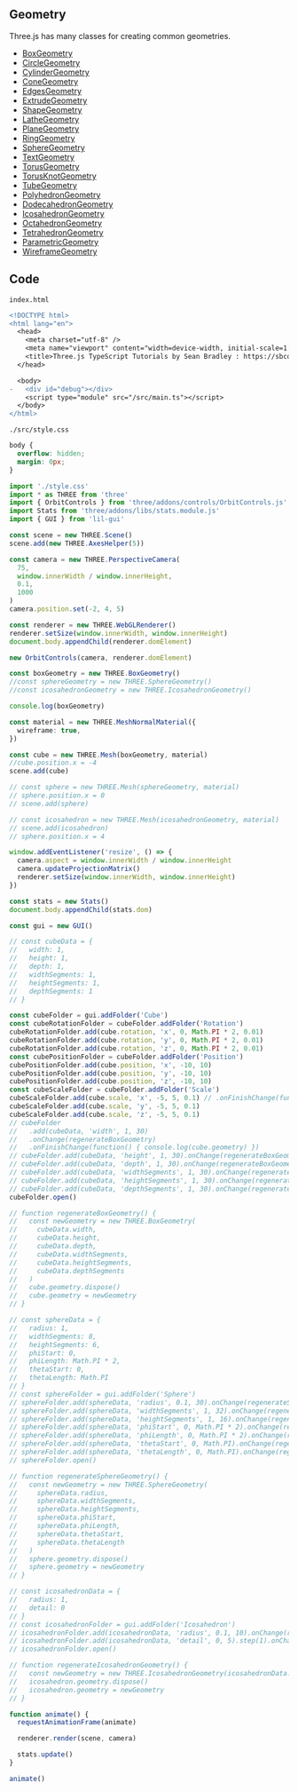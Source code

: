 ## Geometry

Three.js has many classes for creating common geometries.

- [BoxGeometry](https://threejs.org/docs/#api/en/geometries/BoxGeometry)
- [CircleGeometry](https://threejs.org/docs/#api/en/geometries/CircleGeometry)
- [CylinderGeometry](https://threejs.org/docs/#api/en/geometries/CylinderGeometry)
- [ConeGeometry](https://threejs.org/docs/#api/en/geometries/ConeGeometry)
- [EdgesGeometry](https://threejs.org/docs/#api/en/geometries/EdgesGeometry)
- [ExtrudeGeometry](https://threejs.org/docs/#api/en/geometries/ExtrudeGeometry)
- [ShapeGeometry](https://threejs.org/docs/#api/en/geometries/ShapeGeometry)
- [LatheGeometry](https://threejs.org/docs/#api/en/geometries/LatheGeometry)
- [PlaneGeometry](https://threejs.org/docs/#api/en/geometries/PlaneGeometry)
- [RingGeometry](https://threejs.org/docs/#api/en/geometries/RingGeometry)
- [SphereGeometry](https://threejs.org/docs/#api/en/geometries/SphereGeometry)
- [TextGeometry](https://threejs.org/docs/?q=textge#examples/en/geometries/TextGeometry)
- [TorusGeometry](https://threejs.org/docs/#api/en/geometries/TorusGeometry)
- [TorusKnotGeometry](https://threejs.org/docs/#api/en/geometries/TorusKnotGeometry)
- [TubeGeometry](https://threejs.org/docs/#api/en/geometries/TubeGeometry)
- [PolyhedronGeometry](https://threejs.org/docs/#api/en/geometries/PolyhedronGeometry)
- [DodecahedronGeometry](https://threejs.org/docs/#api/en/geometries/DodecahedronGeometry)
- [IcosahedronGeometry](https://threejs.org/docs/#api/en/geometries/IcosahedronGeometry)
- [OctahedronGeometry](https://threejs.org/docs/#api/en/geometries/OctahedronGeometry)
- [TetrahedronGeometry](https://threejs.org/docs/#api/en/geometries/TetrahedronGeometry)
- [ParametricGeometry](https://threejs.org/docs/?q=param#examples/en/geometries/ParametricGeometry)
- [WireframeGeometry](https://threejs.org/docs/#api/en/geometries/WireframeGeometry)

## Code

`index.html`

```diff
<!DOCTYPE html>
<html lang="en">
  <head>
    <meta charset="utf-8" />
    <meta name="viewport" content="width=device-width, initial-scale=1.0" />
    <title>Three.js TypeScript Tutorials by Sean Bradley : https://sbcode.net/threejs</title>
  </head>

  <body>
-   <div id="debug"></div>
    <script type="module" src="/src/main.ts"></script>
  </body>
</html>
```

`./src/style.css`

```css
body {
  overflow: hidden;
  margin: 0px;
}
```

```ts
import './style.css'
import * as THREE from 'three'
import { OrbitControls } from 'three/addons/controls/OrbitControls.js'
import Stats from 'three/addons/libs/stats.module.js'
import { GUI } from 'lil-gui'

const scene = new THREE.Scene()
scene.add(new THREE.AxesHelper(5))

const camera = new THREE.PerspectiveCamera(
  75,
  window.innerWidth / window.innerHeight,
  0.1,
  1000
)
camera.position.set(-2, 4, 5)

const renderer = new THREE.WebGLRenderer()
renderer.setSize(window.innerWidth, window.innerHeight)
document.body.appendChild(renderer.domElement)

new OrbitControls(camera, renderer.domElement)

const boxGeometry = new THREE.BoxGeometry()
//const sphereGeometry = new THREE.SphereGeometry()
//const icosahedronGeometry = new THREE.IcosahedronGeometry()

console.log(boxGeometry)

const material = new THREE.MeshNormalMaterial({
  wireframe: true,
})

const cube = new THREE.Mesh(boxGeometry, material)
//cube.position.x = -4
scene.add(cube)

// const sphere = new THREE.Mesh(sphereGeometry, material)
// sphere.position.x = 0
// scene.add(sphere)

// const icosahedron = new THREE.Mesh(icosahedronGeometry, material)
// scene.add(icosahedron)
// sphere.position.x = 4

window.addEventListener('resize', () => {
  camera.aspect = window.innerWidth / window.innerHeight
  camera.updateProjectionMatrix()
  renderer.setSize(window.innerWidth, window.innerHeight)
})

const stats = new Stats()
document.body.appendChild(stats.dom)

const gui = new GUI()

// const cubeData = {
//   width: 1,
//   height: 1,
//   depth: 1,
//   widthSegments: 1,
//   heightSegments: 1,
//   depthSegments: 1
// }

const cubeFolder = gui.addFolder('Cube')
const cubeRotationFolder = cubeFolder.addFolder('Rotation')
cubeRotationFolder.add(cube.rotation, 'x', 0, Math.PI * 2, 0.01)
cubeRotationFolder.add(cube.rotation, 'y', 0, Math.PI * 2, 0.01)
cubeRotationFolder.add(cube.rotation, 'z', 0, Math.PI * 2, 0.01)
const cubePositionFolder = cubeFolder.addFolder('Position')
cubePositionFolder.add(cube.position, 'x', -10, 10)
cubePositionFolder.add(cube.position, 'y', -10, 10)
cubePositionFolder.add(cube.position, 'z', -10, 10)
const cubeScaleFolder = cubeFolder.addFolder('Scale')
cubeScaleFolder.add(cube.scale, 'x', -5, 5, 0.1) // .onFinishChange(function() { console.log(cube.geometry) })
cubeScaleFolder.add(cube.scale, 'y', -5, 5, 0.1)
cubeScaleFolder.add(cube.scale, 'z', -5, 5, 0.1)
// cubeFolder
//   .add(cubeData, 'width', 1, 30)
//   .onChange(regenerateBoxGeometry)
//   .onFinishChange(function() { console.log(cube.geometry) })
// cubeFolder.add(cubeData, 'height', 1, 30).onChange(regenerateBoxGeometry)
// cubeFolder.add(cubeData, 'depth', 1, 30).onChange(regenerateBoxGeometry)
// cubeFolder.add(cubeData, 'widthSegments', 1, 30).onChange(regenerateBoxGeometry)
// cubeFolder.add(cubeData, 'heightSegments', 1, 30).onChange(regenerateBoxGeometry)
// cubeFolder.add(cubeData, 'depthSegments', 1, 30).onChange(regenerateBoxGeometry)
cubeFolder.open()

// function regenerateBoxGeometry() {
//   const newGeometry = new THREE.BoxGeometry(
//     cubeData.width,
//     cubeData.height,
//     cubeData.depth,
//     cubeData.widthSegments,
//     cubeData.heightSegments,
//     cubeData.depthSegments
//   )
//   cube.geometry.dispose()
//   cube.geometry = newGeometry
// }

// const sphereData = {
//   radius: 1,
//   widthSegments: 8,
//   heightSegments: 6,
//   phiStart: 0,
//   phiLength: Math.PI * 2,
//   thetaStart: 0,
//   thetaLength: Math.PI
// }
// const sphereFolder = gui.addFolder('Sphere')
// sphereFolder.add(sphereData, 'radius', 0.1, 30).onChange(regenerateSphereGeometry)
// sphereFolder.add(sphereData, 'widthSegments', 1, 32).onChange(regenerateSphereGeometry)
// sphereFolder.add(sphereData, 'heightSegments', 1, 16).onChange(regenerateSphereGeometry)
// sphereFolder.add(sphereData, 'phiStart', 0, Math.PI * 2).onChange(regenerateSphereGeometry)
// sphereFolder.add(sphereData, 'phiLength', 0, Math.PI * 2).onChange(regenerateSphereGeometry)
// sphereFolder.add(sphereData, 'thetaStart', 0, Math.PI).onChange(regenerateSphereGeometry)
// sphereFolder.add(sphereData, 'thetaLength', 0, Math.PI).onChange(regenerateSphereGeometry)
// sphereFolder.open()

// function regenerateSphereGeometry() {
//   const newGeometry = new THREE.SphereGeometry(
//     sphereData.radius,
//     sphereData.widthSegments,
//     sphereData.heightSegments,
//     sphereData.phiStart,
//     sphereData.phiLength,
//     sphereData.thetaStart,
//     sphereData.thetaLength
//   )
//   sphere.geometry.dispose()
//   sphere.geometry = newGeometry
// }

// const icosahedronData = {
//   radius: 1,
//   detail: 0
// }
// const icosahedronFolder = gui.addFolder('Icosahedron')
// icosahedronFolder.add(icosahedronData, 'radius', 0.1, 10).onChange(regenerateIcosahedronGeometry)
// icosahedronFolder.add(icosahedronData, 'detail', 0, 5).step(1).onChange(regenerateIcosahedronGeometry)
// icosahedronFolder.open()

// function regenerateIcosahedronGeometry() {
//   const newGeometry = new THREE.IcosahedronGeometry(icosahedronData.radius, icosahedronData.detail)
//   icosahedron.geometry.dispose()
//   icosahedron.geometry = newGeometry
// }

function animate() {
  requestAnimationFrame(animate)

  renderer.render(scene, camera)

  stats.update()
}

animate()
```
